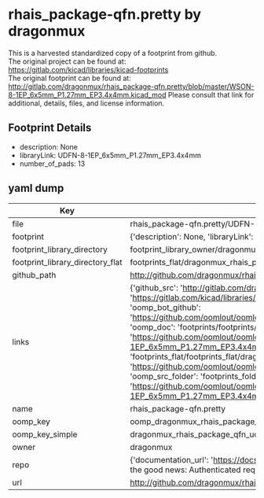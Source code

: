 # rhais_package-qfn.pretty by dragonmux  
This is a harvested standardized copy of a footprint from github.  
The original project can be found at:  
https://gitlab.com/kicad/libraries/kicad-footprints  
The original footprint can be found at:
http://gitlab.com/dragonmux/rhais_package-qfn.pretty/blob/master/WSON-8-1EP_6x5mm_P1.27mm_EP3.4x4mm.kicad_mod
Please consult that link for additional, details, files, and license information.  
## Footprint Details
* description: None  
* libraryLink: UDFN-8-1EP_6x5mm_P1.27mm_EP3.4x4mm  
* number_of_pads: 13  
## yaml dump  
| Key | Value |  
| --- | --- |  
| file | rhais_package-qfn.pretty/UDFN-8-1EP_6x5mm_P1.27mm_EP3.4x4mm.kicad_mod |  
| footprint | {'description': None, 'libraryLink': 'UDFN-8-1EP_6x5mm_P1.27mm_EP3.4x4mm', 'number_of_pads': 13} |  
| footprint_library_directory | footprint_library_owner/dragonmux_rhais_package-qfn.pretty |  
| footprint_library_directory_flat | footprints_flat/dragonmux_rhais_package_qfn_udfn_8_1ep_6x5mm_p1_27mm_ep3_4x4mm/working |  
| github_path | http://github.com/dragonmux/rhais_package-qfn.pretty/blob/master/UDFN-8-1EP_6x5mm_P1.27mm_EP3.4x4mm.kicad_mod |  
| links | {'github_src': 'http://gitlab.com/dragonmux/rhais_package-qfn.pretty/blob/master/WSON-8-1EP_6x5mm_P1.27mm_EP3.4x4mm.kicad_mod', 'github_src_repo': 'https://gitlab.com/kicad/libraries/kicad-footprints', 'oomp_bot': 'footprints/dragonmux_rhais_package_qfn_udfn_8_1ep_6x5mm_p1_27mm_ep3_4x4mm/working', 'oomp_bot_github': 'https://github.com/oomlout/oomlout_oomp_footprint_bot/tree/main/footprints/dragonmux_rhais_package_qfn_udfn_8_1ep_6x5mm_p1_27mm_ep3_4x4mm/working', 'oomp_doc': 'footprints/footprints/dragonmux/rhais_package-qfn/UDFN-8-1EP_6x5mm_P1.27mm_EP3.4x4mm/working/', 'oomp_doc_github': 'https://github.com/oomlout/oomlout_oomp_footprint_doc/tree/main/footprints/footprints/dragonmux/rhais_package-qfn/UDFN-8-1EP_6x5mm_P1.27mm_EP3.4x4mm/working', 'oomp_src_flat': 'footprints_flat/footprints_flat/dragonmux_rhais_package_qfn_udfn_8_1ep_6x5mm_p1_27mm_ep3_4x4mm/working', 'oomp_src_flat_github': 'https://github.com/oomlout/oomlout_oomp_footprint_src/tree/main/footprints_flat/dragonmux_rhais_package_qfn_udfn_8_1ep_6x5mm_p1_27mm_ep3_4x4mm/working', 'oomp_src_folder': 'footprints_folder/footprints_folder/dragonmux/rhais_package-qfn/UDFN-8-1EP_6x5mm_P1.27mm_EP3.4x4mm/working', 'oomp_src_folder_github': 'https://github.com/oomlout/oomlout_oomp_footprint_src/tree/main/footprints_folder/dragonmux/rhais_package-qfn/UDFN-8-1EP_6x5mm_P1.27mm_EP3.4x4mm/working'} |  
| name | rhais_package-qfn.pretty |  
| oomp_key | oomp_dragonmux_rhais_package_qfn_udfn_8_1ep_6x5mm_p1_27mm_ep3_4x4mm |  
| oomp_key_simple | dragonmux_rhais_package_qfn_udfn_8_1ep_6x5mm_p1_27mm_ep3_4x4mm |  
| owner | dragonmux |  
| repo | {'documentation_url': 'https://docs.github.com/rest/overview/resources-in-the-rest-api#rate-limiting', 'message': "API rate limit exceeded for 84.66.173.59. (But here's the good news: Authenticated requests get a higher rate limit. Check out the documentation for more details.)"} |  
| url | http://github.com/dragonmux/rhais_package-qfn.pretty |  

